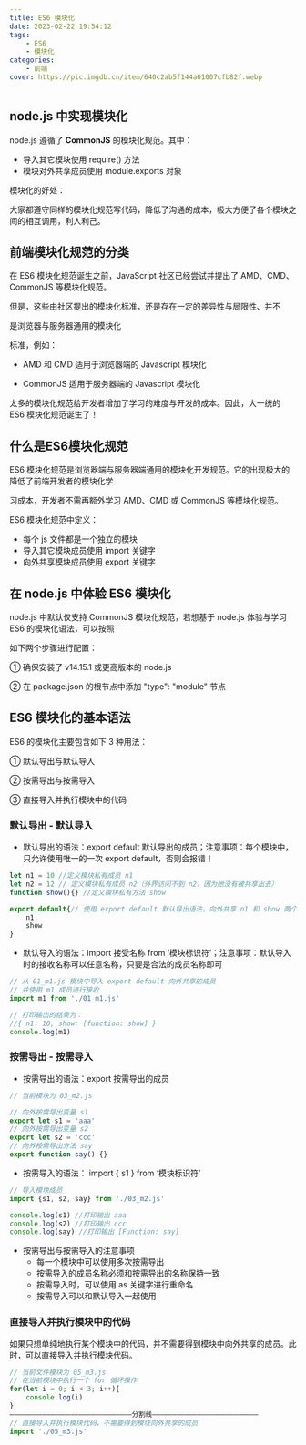 ```yaml
---
title: ES6 模块化
date: 2023-02-22 19:54:12
tags: 
    - ES6 
    - 模块化
categories: 
    - 前端
cover: https://pic.imgdb.cn/item/640c2ab5f144a01007cfb82f.webp
---
```

## node.js 中实现模块化

node.js  遵循了 **CommonJS** 的模块化规范。其中：

- 导入其它模块使用 require() 方法
- 模块对外共享成员使用 module.exports 对象

模块化的好处：

大家都遵守同样的模块化规范写代码，降低了沟通的成本，极大方便了各个模块之间的相互调用，利人利己。

## 前端模块化规范的分类

在 ES6 模块化规范诞生之前，JavaScript 社区已经尝试并提出了 AMD、CMD、CommonJS 等模块化规范。

但是，这些由社区提出的模块化标准，还是存在一定的差异性与局限性、并不

是浏览器与服务器通用的模块化

标准，例如：

- AMD 和 CMD 适用于浏览器端的 Javascript 模块化

- CommonJS 适用于服务器端的 Javascript 模块化

太多的模块化规范给开发者增加了学习的难度与开发的成本。因此，大一统的 ES6 模块化规范诞生了！

## 什么是ES6模块化规范

ES6 模块化规范是浏览器端与服务器端通用的模块化开发规范。它的出现极大的降低了前端开发者的模块化学

习成本，开发者不需再额外学习 AMD、CMD 或 CommonJS 等模块化规范。

ES6 模块化规范中定义：

- 每个 js 文件都是一个独立的模块
- 导入其它模块成员使用 import 关键字
- 向外共享模块成员使用 export 关键字

## 在 node.js 中体验 ES6 模块化

node.js 中默认仅支持 CommonJS 模块化规范，若想基于 node.js 体验与学习 ES6 的模块化语法，可以按照

如下两个步骤进行配置：

① 确保安装了 v14.15.1 或更高版本的 node.js

② 在 package.json 的根节点中添加 "type": "module" 节点

## ES6 模块化的基本语法

ES6 的模块化主要包含如下 3 种用法：

① 默认导出与默认导入

② 按需导出与按需导入

③ 直接导入并执行模块中的代码

### 默认导出 - 默认导入

- 默认导出的语法：export default  默认导出的成员；注意事项：每个模块中，只允许使用唯一的一次 export default，否则会报错！

```js
let n1 = 10	//定义模块私有成员 n1
let n2 = 12 // 定义模块私有成员 n2（外界访问不到 n2，因为她没有被共享出去）
function show(){} //定义模块私有方法 show

export default{// 使用 export default 默认导出语法，向外共享 n1 和 show 两个成员
    n1,
    show
}
```

- 默认导入的语法：import  接受名称  from  ‘模块标识符’；注意事项：默认导入时的接收名称可以任意名称，只要是合法的成员名称即可

```js
// 从 01_m1.js 模块中导入 export default 向外共享的成员
// 并使用 m1 成员进行接收
import m1 from './01_m1.js'

// 打印输出的结果为：
//{ n1: 10, show: [function: show] }
console.log(m1)
```

### 按需导出 - 按需导入

- 按需导出的语法：export 按需导出的成员

```js
// 当前模块为 03_m2.js

// 向外按需导出变量 s1
export let s1 = 'aaa'
// 向外按需导出变量 s2
export let s2 = 'ccc'
// 向外按需导出方法 say
export function say() {}
```



- 按需导入的语法： import { s1 } from ‘模块标识符’

```js
// 导入模块成员
import {s1, s2, say} from './03_m2.js'

console.log(s1) //打印输出 aaa
console.log(s2) //打印输出 ccc
console.log(say) //打印输出 [Function: say]
```

- 按需导出与按需导入的注意事项
  - 每一个模块中可以使用多次按需导出
  - 按需导入的成员名称必须和按需导出的名称保持一致
  - 按需导入时，可以使用 as 关键字进行重命名
  - 按需导入可以和默认导入一起使用

### 直接导入并执行模块中的代码

如果只想单纯地执行某个模块中的代码，并不需要得到模块中向外共享的成员。此时，可以直接导入并执行模块代码。

```js
// 当前文件模块为 05_m3.js
// 在当前模块中执行一个 for 循环操作
for(let i = 0; i < 3; i++){
    console.log(i)
}
——————————————————————————————分割线——————————————————————————
// 直接导入并执行模块代码，不需要得到模块向外共享的成员
import './05_m3.js'
```

